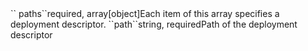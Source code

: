 <tr><td>`` paths``</td><td>required, array[object]</td><td>Each item of this array specifies a deployment descriptor.</td><td></td><td></td></tr>
<tr><td style="padding-left:20px;">``path``</td><td>string, required<td>Path of the deployment descriptor</td><td></td><td></td></tr>
